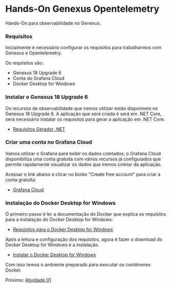 # Hands-On Genexus Opentelemetry

Hands-On para observabilidade no Genexus.

### Requisitos

Inicialmente é necessário configurar os requisitos para trabalharmos com Genexus e Opentelemetry. 

Os requisitos são:
- Genexus 18 Upgrade 6
- Conta do Grafana Cloud
- Docker Desktop for Windows

### Instalar o Genexus 18 Upgrade 6

Os recursos de observabilidade que iremos utilizar estão disponíveis no Genexus 18 Upgrade 6.
A aplicação que será criada é será em .NET Core, será necessário instalar os requisitos para gerar a aplicação em .NET Core.

- [Requisitos Gerador .NET](https://wiki.genexus.com/commwiki/wiki?38605,.NET+Generator+Requirements)

### Criar uma conta no Grafana Cloud

Vamos utilizar o Grafana para exibir os dados coletados, o Grafana Cloud disponibiliza uma conta gratuita com vários recursos já configurados que permite rapidamente visualizar os dados que iremos coletar da aplicação.

Acessar o link abaixo e clicar no botão "Create free account" para criar a conta gratuíta:
- [Grafana Cloud](https://grafana.com/products/cloud/)

### Instalação do Docker Desktop for Windows

O primeiro passo é ler a documentação do Docker que explica os requisitos para a instalação do Docker Desktop for Windows:

- [Requisitos para o Docker Desktop for Windows](https://docs.docker.com/desktop/install/windows-install/#system-requirements)

Após a leitura e configuração dos requisitos, agora é fazer o download do Docker Desktop for Windows e a instalação.

- [Instalar o Docker Desktop for Windows](https://docs.docker.com/desktop/install/windows-install/#install-docker-desktop-on-windows)

Com isso temos o ambiente preparado para executar os contêineres Docker.

Próximo: [Atividade 01](docs/01-atividade.md)